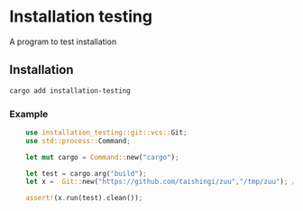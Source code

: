 # Installation testing 

A program to test installation


## Installation

```bash
cargo add installation-testing
```

### Example 

```rust
    use installation_testing::git::vcs::Git;
    use std::process::Command;

    let mut cargo = Command::new("cargo");

    let test = cargo.arg("build");
    let x =  Git::new("https://github.com/taishingi/zuu","/tmp/zuu"); // Clone directly the repository

    assert!(x.run(test).clean());  
```


